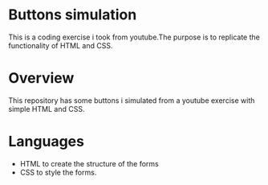 # Buttons simulation
This is a coding exercise i took from youtube.The purpose is to replicate the functionality of HTML and CSS.
# Overview
This repository has some buttons i simulated from a youtube exercise with simple HTML and CSS.
# Languages
- HTML to create the structure of the forms
- CSS to style the forms.

